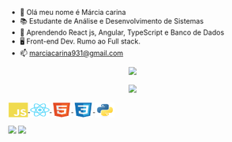 - 👋 Olá meu nome é Márcia carina
- 📚 Estudante de Análise e Desenvolvimento de Sistemas
- 🌱 Aprendendo React js, Angular, TypeScript e Banco de Dados
- 🖥 Front-end Dev. Rumo ao Full stack.
- 📫 marciacarina931@gmail.com

<!---
mcarina/mcarina is a ✨ special ✨ repository because its `README.md` (this file) appears on your GitHub profile.
You can click the Preview link to take a look at your changes.
--->

<div align="center">
  <a href="https://github.com/mcarina">
  <img height="150px" src="https://github-readme-stats.vercel.app/api?username=mcarina&show_icons=false&theme=default&include_all_commits=true&count_private=true"/> 
</div>           

<br>

<div align="center">
  <a href="https://github.com/mcarina">
  <img height="130px" src="https://github-readme-stats.vercel.app/api/top-langs/?username=mcarina&langs_count=8&langs_count=7&theme=default"/>
</div>

<div style="display: inline_block"><br>
  <img align="center" alt="Rafa-Js" height="30" width="40" src="https://raw.githubusercontent.com/devicons/devicon/master/icons/javascript/javascript-plain.svg">
  <img align="center" alt="Rafa-React" height="30" width="40" src="https://raw.githubusercontent.com/devicons/devicon/master/icons/react/react-original.svg">
  <img align="center" alt="Rafa-HTML" height="30" width="40" src="https://raw.githubusercontent.com/devicons/devicon/master/icons/html5/html5-original.svg">
  <img align="center" alt="Rafa-CSS" height="30" width="40" src="https://raw.githubusercontent.com/devicons/devicon/master/icons/css3/css3-original.svg">
  <img align="center" alt="Rafa-Python" height="30" width="40" src="https://raw.githubusercontent.com/devicons/devicon/master/icons/python/python-original.svg">
</div>

<br>

<div> 
  <a href = "mailto:marciacarina931@gmail.com"><img src="https://img.shields.io/badge/-Gmail-%23333?style=for-the-badge&logo=gmail&logoColor=white" target="_blank"></a>
  <a href="https://www.linkedin.com/in/márcia-carina-bb623b1ba" target="_blank"><img src="https://img.shields.io/badge/-LinkedIn-%230077B5?style=for-the-badge&logo=linkedin&logoColor=white" target="_blank"></a> 
 
</div>

